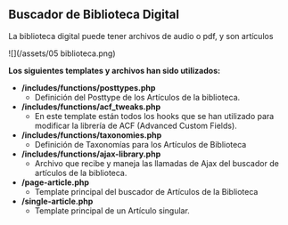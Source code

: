 ## Buscador de Biblioteca Digital

La biblioteca digital puede tener archivos de audio o pdf, y son artículos

![](/assets/05 biblioteca.png)

**Los siguientes templates y archivos han sido utilizados:**

* **/includes/functions/posttypes.php**
  * Definición del Posttype de los Artículos de la biblioteca. 
* **/includes/functions/acf\_tweaks.php**
  * En este template están todos los hooks que se han utilizado para modificar la librería de ACF \(Advanced Custom Fields\).
* **/includes/functions/taxonomies.php**
  * Definición de Taxonomías para los Artículos de Biblioteca
* **/includes/functions/ajax-library.php**
  * Archivo que recibe y maneja las llamadas de Ajax del buscador de artículos de la biblioteca. 
* **/page-article.php**
  * Template principal del buscador de Artículos de la Biblioteca
* **/single-article.php**
  * Template principal de un Artículo singular. 



